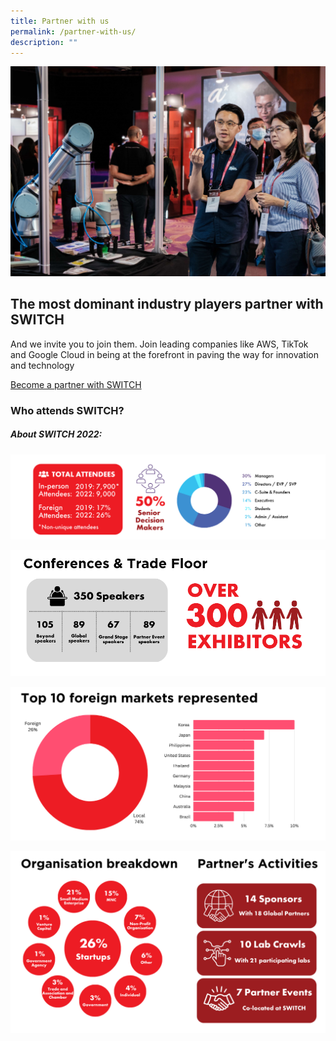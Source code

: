 ```yaml
---
title: Partner with us
permalink: /partner-with-us/
description: ""
---
```

![](/images/2023/partner%20with%20us%20exhibition_cropped.jpg)

## The most dominant industry players partner with SWITCH

And we invite you to join them. Join leading companies like AWS, TikTok and Google Cloud in being at the forefront in paving the way for innovation and technology

[Become a partner with SWITCH](https://forms.monday.com/forms/4ae0e80795707021ca480047c3a90d66?r=use1)

### Who attends SWITCH?
##### About SWITCH 2022:
![](/images/2023/2023%20website%20(2022%20stats)%20visitor%20demographics.png)

![](/images/2023/2023%20website%20(2022%20stats)%20conferences%20&%20trade%20floor.png)

![](/images/2023/2023%20website%20(2022%20stats)%20foreign%20markets.png)

![](/images/2023/2023%20website%20(2022%20stats)%20org%20breakdown%20&%20partners.png)